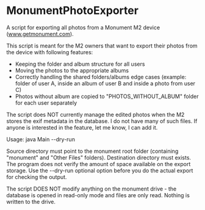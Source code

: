 # MonumentPhotoExporter
A script for exporting all photos from a Monument M2 device (www.getmonument.com).

This script is meant for the M2 owners that want to export their photos from the device with following features:

- Keeping the folder and album structure for all users
- Moving the photos to the appropriate albums
- Correctly handling the shared folders/albums edge cases (example: folder of user A, inside an album of user B and inside a photo from user C)
- Photos without album are copied to "PHOTOS_WITHOUT_ALBUM" folder for each user separately

The script does NOT currently manage the edited photos when the M2 stores the exif metadata in the database. 
I do not have many of such files. If anyone is interested in the feature, let me know, I can add it.

Usage:
java Main <source directory> <destination directory> --dry-run

Source directory must point to the monument root folder (containing "monument" and "Other Files" folders).
Destination directory must exists. The program does not verify the amount of space available on the export storage.
Use the --dry-run optional option before you do the actual export for checking the output.

The script DOES NOT modify anything on the monument drive - the database is opened in read-only mode and files are only
read. Nothing is written to the drive.

